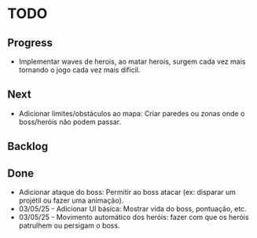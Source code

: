 # TODO

## Progress

- Implementar waves de herois, ao matar herois, surgem cada vez mais tornando o jogo cada vez mais dificil.

## Next

- Adicionar limites/obstáculos ao mapa: Criar paredes ou zonas onde o boss/heróis não podem passar.

## Backlog



## Done

- Adicionar ataque do boss: Permitir ao boss atacar (ex: disparar um projétil ou fazer uma animação).
- 03/05/25 - Adicionar UI básica: Mostrar vida do boss, pontuação, etc.
- 03/05/25 - Movimento automático dos heróis: fazer com que os heróis patrulhem ou persigam o boss.
